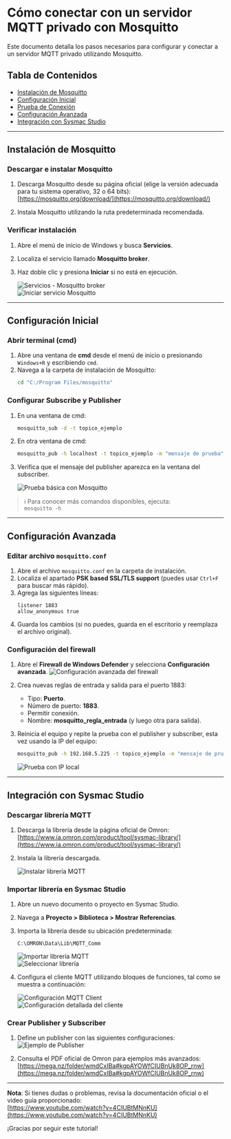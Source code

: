 ﻿# Cómo conectar con un servidor MQTT privado con Mosquitto

Este documento detalla los pasos necesarios para configurar y conectar a un servidor MQTT privado utilizando Mosquitto.

## Tabla de Contenidos
- [Instalación de Mosquitto](#instalación-de-mosquitto)
- [Configuración Inicial](#configuración-inicial)
- [Prueba de Conexión](#prueba-de-conexión)
- [Configuración Avanzada](#configuración-avanzada)
- [Integración con Sysmac Studio](#integración-con-sysmac-studio)

---

## Instalación de Mosquitto

### Descargar e instalar Mosquitto
1. Descarga Mosquitto desde su página oficial (elige la versión adecuada para tu sistema operativo, 32 o 64 bits):  
   [https://mosquitto.org/download/](https://mosquitto.org/download/)

2. Instala Mosquitto utilizando la ruta predeterminada recomendada.

### Verificar instalación
1. Abre el menú de inicio de Windows y busca **Servicios**.
2. Localiza el servicio llamado **Mosquitto broker**.
3. Haz doble clic y presiona **Iniciar** si no está en ejecución.

   ![Servicios - Mosquitto broker](./images/Step1_Firewall.jpeg)  
   ![Iniciar servicio Mosquitto](./images/Step2_Ajustes.png)

---

## Configuración Inicial

### Abrir terminal (cmd)
1. Abre una ventana de **cmd** desde el menú de inicio o presionando `Windows+R` y escribiendo `cmd`.
2. Navega a la carpeta de instalación de Mosquitto:
   ```bash
   cd "C:/Program Files/mosquitto"
   ```

### Configurar **Subscribe** y **Publisher**
1. En una ventana de cmd:
   ```bash
   mosquitto_sub -d -t topico_ejemplo
   ```
2. En otra ventana de cmd:
   ```bash
   mosquitto_pub -h localhost -t topico_ejemplo -m "mensaje de prueba"
   ```
3. Verifica que el mensaje del publisher aparezca en la ventana del subscriber.

   ![Prueba básica con Mosquitto](./images/Step3_CMD.jpeg)  

> ℹ️ Para conocer más comandos disponibles, ejecuta:  
> `mosquitto -h`

---

## Configuración Avanzada

### Editar archivo `mosquitto.conf`
1. Abre el archivo `mosquitto.conf` en la carpeta de instalación.
2. Localiza el apartado **PSK based SSL/TLS support** (puedes usar `Ctrl+F` para buscar más rápido).
3. Agrega las siguientes líneas:
   ```plaintext
   listener 1883
   allow_anonymous true
   ```
4. Guarda los cambios (si no puedes, guarda en el escritorio y reemplaza el archivo original).

### Configuración del firewall
1. Abre el **Firewall de Windows Defender** y selecciona **Configuración avanzada**.
   ![Configuración avanzada del firewall](./images/Step4_Permisos.jpeg)

2. Crea nuevas reglas de entrada y salida para el puerto 1883:
   - Tipo: **Puerto**.
   - Número de puerto: **1883**.
   - Permitir conexión.
   - Nombre: **mosquitto_regla_entrada** (y luego otra para salida).

3. Reinicia el equipo y repite la prueba con el publisher y subscriber, esta vez usando la IP del equipo:
   ```bash
   mosquitto_pub -h 192.168.5.225 -t topico_ejemplo -m "mensaje de prueba"
   ```

   ![Prueba con IP local](./images/Step5_CMDs.jpeg)

---

## Integración con Sysmac Studio

### Descargar librería MQTT
1. Descarga la librería desde la página oficial de Omron:  
   [https://www.ia.omron.com/product/tool/sysmac-library/](https://www.ia.omron.com/product/tool/sysmac-library/)

2. Instala la librería descargada.

   ![Instalar librería MQTT](./images/Step6_Libreria.png)

### Importar librería en Sysmac Studio
1. Abre un nuevo documento o proyecto en Sysmac Studio.
2. Navega a **Proyecto > Biblioteca > Mostrar Referencias**.
3. Importa la librería desde su ubicación predeterminada:
   ```plaintext
   C:\OMRON\Data\Lib\MQTT_Comm
   ```

   ![Importar librería MQTT](./images/Step7_AjustesOmron.jpeg)  
   ![Seleccionar librería](./images/Step8_AjustesLibreria1.png)

4. Configura el cliente MQTT utilizando bloques de funciones, tal como se muestra a continuación:

   ![Configuración MQTT Client](./images/Step10_Main1.jpeg)  
   ![Configuración detallada del cliente](./images/Step11_Main2.jpeg)

### Crear Publisher y Subscriber
1. Define un publisher con las siguientes configuraciones:  
   ![Ejemplo de Publisher](./images/Step12_Main3.jpeg)

2. Consulta el PDF oficial de Omron para ejemplos más avanzados:  
   [https://mega.nz/folder/wmdCxIBa#kgpAYOWfCIUBnUk8OP_rnw](https://mega.nz/folder/wmdCxIBa#kgpAYOWfCIUBnUk8OP_rnw)

---

**Nota**: Si tienes dudas o problemas, revisa la documentación oficial o el video guía proporcionado:  
[https://www.youtube.com/watch?v=4CIUBtMNnKU](https://www.youtube.com/watch?v=4CIUBtMNnKU)  

¡Gracias por seguir este tutorial!
